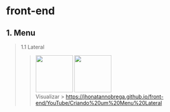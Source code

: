 <h1> front-end </h1>

## 1. Menu

> 1.1 Lateral
>> <img src="https://jhonatannobrega.github.io/front-end/YouTube/Criando%20um%20Menu%20Lateral/media_visualizar/menuAberto.jpg" style="height: 100px" /> <img src="https://jhonatannobrega.github.io/front-end/YouTube/Criando%20um%20Menu%20Lateral/media_visualizar/menuFechado.jpg" style="height: 100px" /> <br>
>> Visualizar > https://jhonatannobrega.github.io/front-end/YouTube/Criando%20um%20Menu%20Lateral

